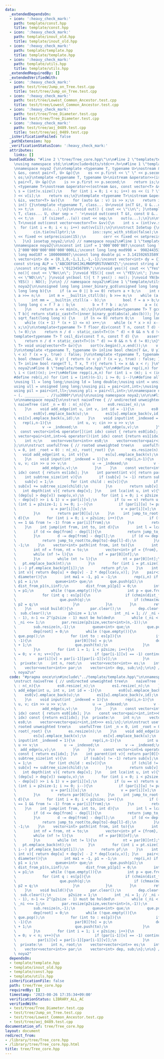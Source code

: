 ```yaml
---
data:
  _extendedDependsOn:
  - icon: ':heavy_check_mark:'
    path: template/const.hpp
    title: template/const.hpp
  - icon: ':heavy_check_mark:'
    path: template/inout_old.hpp
    title: template/inout_old.hpp
  - icon: ':heavy_check_mark:'
    path: template/template.hpp
    title: template/template.hpp
  - icon: ':heavy_check_mark:'
    path: template/utils.hpp
    title: template/utils.hpp
  _extendedRequiredBy: []
  _extendedVerifiedWith:
  - icon: ':heavy_check_mark:'
    path: test/tree/Jump_on_Tree.test.cpp
    title: test/tree/Jump_on_Tree.test.cpp
  - icon: ':heavy_check_mark:'
    path: test/tree/Lowest_Common_Ancestor.test.cpp
    title: test/tree/Lowest_Common_Ancestor.test.cpp
  - icon: ':heavy_check_mark:'
    path: test/tree/Tree_Diameter.test.cpp
    title: test/tree/Tree_Diameter.test.cpp
  - icon: ':heavy_check_mark:'
    path: test/tree/aoj_0489.test.cpp
    title: test/tree/aoj_0489.test.cpp
  _isVerificationFailed: false
  _pathExtension: hpp
  _verificationStatusIcon: ':heavy_check_mark:'
  attributes:
    links: []
  bundledCode: "#line 2 \"tree/Tree_core.hpp\"\n\n#line 2 \"template/template.hpp\"\
    \nusing namespace std;\n\n#include<bits/stdc++.h>\n#line 1 \"template/inout_old.hpp\"\
    \nnamespace noya2 {\n\ntemplate <typename T, typename U>\nostream &operator<<(ostream\
    \ &os, const pair<T, U> &p){\n    os << p.first << \" \" << p.second;\n    return\
    \ os;\n}\ntemplate <typename T, typename U>\nistream &operator>>(istream &is,\
    \ pair<T, U> &p){\n    is >> p.first >> p.second;\n    return is;\n}\n\ntemplate\
    \ <typename T>\nostream &operator<<(ostream &os, const vector<T> &v){\n    int\
    \ s = (int)v.size();\n    for (int i = 0; i < s; i++) os << (i ? \" \" : \"\"\
    ) << v[i];\n    return os;\n}\ntemplate <typename T>\nistream &operator>>(istream\
    \ &is, vector<T> &v){\n    for (auto &x : v) is >> x;\n    return is;\n}\n\nvoid\
    \ in() {}\ntemplate <typename T, class... U>\nvoid in(T &t, U &...u){\n    cin\
    \ >> t;\n    in(u...);\n}\n\nvoid out() { cout << \"\\n\"; }\ntemplate <typename\
    \ T, class... U, char sep = ' '>\nvoid out(const T &t, const U &...u){\n    cout\
    \ << t;\n    if (sizeof...(u)) cout << sep;\n    out(u...);\n}\n\ntemplate<typename\
    \ T>\nvoid out(const vector<vector<T>> &vv){\n    int s = (int)vv.size();\n  \
    \  for (int i = 0; i < s; i++) out(vv[i]);\n}\n\nstruct IoSetup {\n    IoSetup(){\n\
    \        cin.tie(nullptr);\n        ios::sync_with_stdio(false);\n        cout\
    \ << fixed << setprecision(15);\n        cerr << fixed << setprecision(7);\n \
    \   }\n} iosetup_noya2;\n\n} // namespace noya2\n#line 1 \"template/const.hpp\"\
    \nnamespace noya2{\n\nconst int iinf = 1'000'000'007;\nconst long long linf =\
    \ 2'000'000'000'000'000'000LL;\nconst long long mod998 =  998244353;\nconst long\
    \ long mod107 = 1000000007;\nconst long double pi = 3.14159265358979323;\nconst\
    \ vector<int> dx = {0,1,0,-1,1,1,-1,-1};\nconst vector<int> dy = {1,0,-1,0,1,-1,-1,1};\n\
    const string ALP = \"ABCDEFGHIJKLMNOPQRSTUVWXYZ\";\nconst string alp = \"abcdefghijklmnopqrstuvwxyz\"\
    ;\nconst string NUM = \"0123456789\";\n\nvoid yes(){ cout << \"Yes\\n\"; }\nvoid\
    \ no(){ cout << \"No\\n\"; }\nvoid YES(){ cout << \"YES\\n\"; }\nvoid NO(){ cout\
    \ << \"NO\\n\"; }\nvoid yn(bool t){ t ? yes() : no(); }\nvoid YN(bool t){ t ?\
    \ YES() : NO(); }\n\n} // namespace noya2\n#line 1 \"template/utils.hpp\"\nnamespace\
    \ noya2{\n\nunsigned long long inner_binary_gcd(unsigned long long a, unsigned\
    \ long long b){\n    if (a == 0 || b == 0) return a + b;\n    int n = __builtin_ctzll(a);\
    \ a >>= n;\n    int m = __builtin_ctzll(b); b >>= m;\n    while (a != b) {\n \
    \       int mm = __builtin_ctzll(a - b);\n        bool f = a > b;\n        unsigned\
    \ long long c = f ? a : b;\n        b = f ? b : a;\n        a = (c - b) >> mm;\n\
    \    }\n    return a << min(n, m);\n}\n\ntemplate<typename T> T gcd_fast(T a,\
    \ T b){ return static_cast<T>(inner_binary_gcd(abs(a),abs(b))); }\n\nlong long\
    \ sqrt_fast(long long n) {\n    if (n <= 0) return 0;\n    long long x = sqrt(n);\n\
    \    while ((x + 1) * (x + 1) <= n) x++;\n    while (x * x > n) x--;\n    return\
    \ x;\n}\n\ntemplate<typename T> T floor_div(const T n, const T d) {\n    assert(d\
    \ != 0);\n    return n / d - static_cast<T>((n ^ d) < 0 && n % d != 0);\n}\n\n\
    template<typename T> T ceil_div(const T n, const T d) {\n    assert(d != 0);\n\
    \    return n / d + static_cast<T>((n ^ d) >= 0 && n % d != 0);\n}\n\ntemplate<typename\
    \ T> void uniq(vector<T> &v){\n    sort(v.begin(),v.end());\n    v.erase(unique(v.begin(),v.end()),v.end());\n\
    }\n\ntemplate <typename T, typename U> inline bool chmin(T &x, U y) { return (y\
    \ < x) ? (x = y, true) : false; }\n\ntemplate <typename T, typename U> inline\
    \ bool chmax(T &x, U y) { return (x < y) ? (x = y, true) : false; }\n\ntemplate<typename\
    \ T> inline bool range(T l, T x, T r){ return l <= x && x < r; }\n\n} // namespace\
    \ noya2\n#line 8 \"template/template.hpp\"\n\n#define rep(i,n) for (int i = 0;\
    \ i < (int)(n); i++)\n#define repp(i,m,n) for (int i = (m); i < (int)(n); i++)\n\
    #define reb(i,n) for (int i = (int)(n-1); i >= 0; i--)\n#define all(v) (v).begin(),(v).end()\n\
    \nusing ll = long long;\nusing ld = long double;\nusing uint = unsigned int;\n\
    using ull = unsigned long long;\nusing pii = pair<int,int>;\nusing pll = pair<ll,ll>;\n\
    using pil = pair<int,ll>;\nusing pli = pair<ll,int>;\n\nnamespace noya2{\n\n/*\u3000\
    ~ (. _________ . /)\u3000*/\n\n}\n\nusing namespace noya2;\n\n\n#line 4 \"tree/Tree_core.hpp\"\
    \n\nnamespace noya2{\n\nstruct naiveTree { // undirected unweighted tree\n   \
    \ naiveTree (int _n = 0) : n(_n){\n        es0.resize(_n);\n        es1.resize(_n);\n\
    \    }\n    void add_edge(int u, int v, int id = -1){\n        es0[u].emplace_back(v);\n\
    \        es0[v].emplace_back(u);\n        es1[u].emplace_back(v,id);\n       \
    \ es1[v].emplace_back(u,id);\n    }\n    void input(int _indexed = 1){\n     \
    \   rep(i,n-1){\n            int u, v; cin >> u >> v;\n            u -= _indexed;\n\
    \            v -= _indexed;\n            add_edge(u,v);\n        }\n    }\n  \
    \  const vector<int>& operator[](int idx) const { return es0[idx]; }\n    const\
    \ vector<pair<int,int>>& operator()(int idx) const {return es1[idx]; }\n  private:\n\
    \    int n;\n    vector<vector<int>> es0;\n    vector<vector<pair<int,int>>> es1;\n\
    };\n\n\nstruct usefulTree { // rooted unweighted tree\n    usefulTree (int _n\
    \ = 0, int _root = 0) : n(_n), root(_root) {\n        es.resize(n);\n    }\n \
    \   void add_edge(int u, int v){\n        es[u].emplace_back(v);\n        es[v].emplace_back(u);\n\
    \    }\n    void input(int _indexed = 1){\n        rep(i,n-1){\n            int\
    \ u, v; cin >> u >> v;\n            u -= _indexed;\n            v -= _indexed;\n\
    \            add_edge(u,v);\n        }\n    }\n    const vector<int>& operator[](int\
    \ idx) const { return es[idx]; }\n    int parent(int v){ return par[0][v]; }\n\
    \    int subtree_size(int v){\n        if (sub[v] != -1) return sub[v];\n    \
    \    sub[v] = 1;\n        for (int child : es[v]){\n            if (child != par[0][v])\
    \ sub[v] += subtree_size(child);\n        }\n        return sub[v];\n    }\n \
    \   int depth(int v){ return dep[v]; }\n    int lca(int u, int v){\n        if\
    \ (dep[u] > dep[v]) swap(u,v);\n        for (int i = 0; i < p2size; i++) if ((dep[v]\
    \ - dep[u]) >> i & 1) v = par[i][v];\n        if (u == v) return u;\n        for\
    \ (int i = p2size-1; i >= 0; i--){\n            if (par[i][u] != par[i][v]){\n\
    \                u = par[i][u];\n                v = par[i][v];\n            }\n\
    \        }\n        return par[0][u];\n    }\n    int jump_to_root(int from, int\
    \ d){\n        for (int i = 0; i < p2size; i++){\n            if ((d >> i & 1)\
    \ == 1 && from != -1) from = par[i][from];\n        }\n        return from;\n\
    \    }\n    int jump(int from, int to, int d){\n        int l = lca(from,to);\n\
    \        if (d <= dep[from] - dep[l]){\n            return jump_to_root(from,d);\n\
    \        }\n        d -= dep[from] - dep[l];\n        if (d <= dep[to] - dep[l]){\n\
    \            return jump_to_root(to,dep[to]-dep[l]-d);\n        }\n        return\
    \ -1;\n    }\n    vector<int> path(int from, int to){\n        int l = lca(from,to);\n\
    \        int nf = from, nt = to;\n        vector<int> pf = {from}, pt = {to};\n\
    \        while (nf != l){\n            nf = par[0][nf];\n            pf.emplace_back(nf);\n\
    \        }\n        while (nt != l){\n            nt = par[0][nt];\n         \
    \   pt.emplace_back(nt);\n        }\n        for (int i = pt.size()-2; i >= 0;\
    \ i--) pf.emplace_back(pt[i]);\n        return pf;\n    }\n    int dist(int u,\
    \ int v){ return dep[u] + dep[v] - 2 * dep[lca(u,v)]; }\n    pair<int,pair<int,int>>\
    \ diameter(){\n        int ma1 = -1, p1 = -1;\n        rep(i,n) if (chmax(ma1,dep[i]))\
    \ p1 = i;\n        queue<int> que;\n        que.push(p1);\n        vector<int>\
    \ dist_from_p1(n,iinf);\n        dist_from_p1[p1] = 0;\n        int ma2 = 0, p2\
    \ = p1;\n        while (!que.empty()){\n            int p = que.front(); que.pop();\n\
    \            for (int q : es[p]){\n                if (chmin(dist_from_p1[q],dist_from_p1[p]+1)){\n\
    \                    que.push(q);\n                    if (chmax(ma2,dist_from_p1[q]))\
    \ p2 = q;\n                }\n            }\n        }\n        return make_pair(ma2,make_pair(p1,p2));\n\
    \    }\n    void build(){\n        par.clear();\n        dep.clear();\n      \
    \  sub.clear();\n        p2size = 1;\n        int _ni = 1; // _ni = 2^(p2size\
    \ - 1), n-1 <= 2^(p2size - 1) must be holded\n        while (_ni < n-1) p2size++,\
    \ _ni <<= 1;\n        par.resize(p2size,vector<int>(n,-1));\n        dep.resize(n,-1);\n\
    \        sub.resize(n,-1);\n        queue<int> que;\n        que.push(root);\n\
    \        dep[root] = 0;\n        while (!que.empty()){\n            int p = que.front();\
    \ que.pop();\n            for (int to : es[p]){\n                if (dep[to] ==\
    \ -1){\n                    par[0][to] = p;\n                    dep[to] = dep[p]\
    \ + 1;\n                    que.push(to);\n                }\n            }\n\
    \        }\n        for (int i = 1; i < p2size; i++){\n            for (int v\
    \ = 0; v < n; v++){\n                if (par[i-1][v] == -1) continue;\n      \
    \          par[i][v] = par[i-1][par[i-1][v]];\n            }\n        }\n    }\n\
    \  private:\n    int n, root;\n    vector<vector<int>> es;\n    int p2size;\n\
    \    vector<vector<int>> par;\n    vector<int> dep, sub;\n};\n\n} // namespace\
    \ noya2\n"
  code: "#pragma once\n\n#include\"../template/template.hpp\"\n\nnamespace noya2{\n\
    \nstruct naiveTree { // undirected unweighted tree\n    naiveTree (int _n = 0)\
    \ : n(_n){\n        es0.resize(_n);\n        es1.resize(_n);\n    }\n    void\
    \ add_edge(int u, int v, int id = -1){\n        es0[u].emplace_back(v);\n    \
    \    es0[v].emplace_back(u);\n        es1[u].emplace_back(v,id);\n        es1[v].emplace_back(u,id);\n\
    \    }\n    void input(int _indexed = 1){\n        rep(i,n-1){\n            int\
    \ u, v; cin >> u >> v;\n            u -= _indexed;\n            v -= _indexed;\n\
    \            add_edge(u,v);\n        }\n    }\n    const vector<int>& operator[](int\
    \ idx) const { return es0[idx]; }\n    const vector<pair<int,int>>& operator()(int\
    \ idx) const {return es1[idx]; }\n  private:\n    int n;\n    vector<vector<int>>\
    \ es0;\n    vector<vector<pair<int,int>>> es1;\n};\n\n\nstruct usefulTree { //\
    \ rooted unweighted tree\n    usefulTree (int _n = 0, int _root = 0) : n(_n),\
    \ root(_root) {\n        es.resize(n);\n    }\n    void add_edge(int u, int v){\n\
    \        es[u].emplace_back(v);\n        es[v].emplace_back(u);\n    }\n    void\
    \ input(int _indexed = 1){\n        rep(i,n-1){\n            int u, v; cin >>\
    \ u >> v;\n            u -= _indexed;\n            v -= _indexed;\n          \
    \  add_edge(u,v);\n        }\n    }\n    const vector<int>& operator[](int idx)\
    \ const { return es[idx]; }\n    int parent(int v){ return par[0][v]; }\n    int\
    \ subtree_size(int v){\n        if (sub[v] != -1) return sub[v];\n        sub[v]\
    \ = 1;\n        for (int child : es[v]){\n            if (child != par[0][v])\
    \ sub[v] += subtree_size(child);\n        }\n        return sub[v];\n    }\n \
    \   int depth(int v){ return dep[v]; }\n    int lca(int u, int v){\n        if\
    \ (dep[u] > dep[v]) swap(u,v);\n        for (int i = 0; i < p2size; i++) if ((dep[v]\
    \ - dep[u]) >> i & 1) v = par[i][v];\n        if (u == v) return u;\n        for\
    \ (int i = p2size-1; i >= 0; i--){\n            if (par[i][u] != par[i][v]){\n\
    \                u = par[i][u];\n                v = par[i][v];\n            }\n\
    \        }\n        return par[0][u];\n    }\n    int jump_to_root(int from, int\
    \ d){\n        for (int i = 0; i < p2size; i++){\n            if ((d >> i & 1)\
    \ == 1 && from != -1) from = par[i][from];\n        }\n        return from;\n\
    \    }\n    int jump(int from, int to, int d){\n        int l = lca(from,to);\n\
    \        if (d <= dep[from] - dep[l]){\n            return jump_to_root(from,d);\n\
    \        }\n        d -= dep[from] - dep[l];\n        if (d <= dep[to] - dep[l]){\n\
    \            return jump_to_root(to,dep[to]-dep[l]-d);\n        }\n        return\
    \ -1;\n    }\n    vector<int> path(int from, int to){\n        int l = lca(from,to);\n\
    \        int nf = from, nt = to;\n        vector<int> pf = {from}, pt = {to};\n\
    \        while (nf != l){\n            nf = par[0][nf];\n            pf.emplace_back(nf);\n\
    \        }\n        while (nt != l){\n            nt = par[0][nt];\n         \
    \   pt.emplace_back(nt);\n        }\n        for (int i = pt.size()-2; i >= 0;\
    \ i--) pf.emplace_back(pt[i]);\n        return pf;\n    }\n    int dist(int u,\
    \ int v){ return dep[u] + dep[v] - 2 * dep[lca(u,v)]; }\n    pair<int,pair<int,int>>\
    \ diameter(){\n        int ma1 = -1, p1 = -1;\n        rep(i,n) if (chmax(ma1,dep[i]))\
    \ p1 = i;\n        queue<int> que;\n        que.push(p1);\n        vector<int>\
    \ dist_from_p1(n,iinf);\n        dist_from_p1[p1] = 0;\n        int ma2 = 0, p2\
    \ = p1;\n        while (!que.empty()){\n            int p = que.front(); que.pop();\n\
    \            for (int q : es[p]){\n                if (chmin(dist_from_p1[q],dist_from_p1[p]+1)){\n\
    \                    que.push(q);\n                    if (chmax(ma2,dist_from_p1[q]))\
    \ p2 = q;\n                }\n            }\n        }\n        return make_pair(ma2,make_pair(p1,p2));\n\
    \    }\n    void build(){\n        par.clear();\n        dep.clear();\n      \
    \  sub.clear();\n        p2size = 1;\n        int _ni = 1; // _ni = 2^(p2size\
    \ - 1), n-1 <= 2^(p2size - 1) must be holded\n        while (_ni < n-1) p2size++,\
    \ _ni <<= 1;\n        par.resize(p2size,vector<int>(n,-1));\n        dep.resize(n,-1);\n\
    \        sub.resize(n,-1);\n        queue<int> que;\n        que.push(root);\n\
    \        dep[root] = 0;\n        while (!que.empty()){\n            int p = que.front();\
    \ que.pop();\n            for (int to : es[p]){\n                if (dep[to] ==\
    \ -1){\n                    par[0][to] = p;\n                    dep[to] = dep[p]\
    \ + 1;\n                    que.push(to);\n                }\n            }\n\
    \        }\n        for (int i = 1; i < p2size; i++){\n            for (int v\
    \ = 0; v < n; v++){\n                if (par[i-1][v] == -1) continue;\n      \
    \          par[i][v] = par[i-1][par[i-1][v]];\n            }\n        }\n    }\n\
    \  private:\n    int n, root;\n    vector<vector<int>> es;\n    int p2size;\n\
    \    vector<vector<int>> par;\n    vector<int> dep, sub;\n};\n\n} // namespace\
    \ noya2"
  dependsOn:
  - template/template.hpp
  - template/inout_old.hpp
  - template/const.hpp
  - template/utils.hpp
  isVerificationFile: false
  path: tree/Tree_core.hpp
  requiredBy: []
  timestamp: '2023-08-26 17:35:34+09:00'
  verificationStatus: LIBRARY_ALL_AC
  verifiedWith:
  - test/tree/Tree_Diameter.test.cpp
  - test/tree/Jump_on_Tree.test.cpp
  - test/tree/Lowest_Common_Ancestor.test.cpp
  - test/tree/aoj_0489.test.cpp
documentation_of: tree/Tree_core.hpp
layout: document
redirect_from:
- /library/tree/Tree_core.hpp
- /library/tree/Tree_core.hpp.html
title: tree/Tree_core.hpp
---
```

